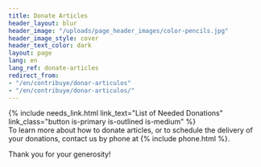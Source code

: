 ```yaml
---
title: Donate Articles
header_layout: blur
header_image: "/uploads/page_header_images/color-pencils.jpg"
header_image_style: cover
header_text_color: dark
layout: page
lang: en
lang_ref: donate-articles
redirect_from:
- "/en/contribuye/donar-articulos"
- "/en/contribuye/donar-articulos/"
---
```


<div>
{% include needs_link.html link_text="List of Needed Donations" link_class="button is-primary is-outlined is-medium" %}
</div>
To learn more about how to donate articles, or to schedule the delivery of your donations, contact us by phone at {% include phone.html %}.

Thank you for your generosity!

